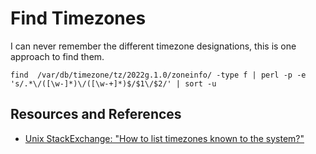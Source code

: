 # Find Timezones

I can never remember the different timezone designations, this is one approach to find them.

```shell
find  /var/db/timezone/tz/2022g.1.0/zoneinfo/ -type f | perl -p -e 's/.*\/([\w-]*)\/([\w-+]*)$/$1\/$2/' | sort -u
```

## Resources and References

- [Unix StackExchange: "How to list timezones known to the system?"](https://unix.stackexchange.com/questions/504043/how-to-list-timezones-known-to-the-system?utm_source=pocket_saves)
